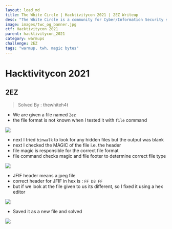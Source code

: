 ```yaml
---
layout: load_md
title: The White Circle | Hacktivitycon 2021 | 2EZ Writeup
desc: "The White Circle is a community for Cyber/Information Security students, enthusiasts and professionals. You can discuss anything related to Security, share your knowledge with others, get help when you need it and proceed further in your journey with amazing people from all over the world."
image: images/twc_og_banner.jpg
ctf: Hacktivitycon 2021
parent: hacktivitycon_2021
category: warmups
challenge: 2EZ
tags: "warmup, twh, magic bytes"
---
```


<h1 class="heading card-title white-text">Hacktivitycon 2021</h1>



## 2EZ
> Solved By : thewhiteh4t


- We are given a file named `2ez`
- the file format is not known when I tested it with `file` command


![](https://i.imgur.com/v39kj3k.png)

- next I tried `binwalk` to look for any hidden files but the output was blank
- next I checked the MAGIC of the file i.e. the header
- file magic is responsible for the correct file format
- file command checks magic and file footer to determine correct file type


![](https://i.imgur.com/SmobPBK.png)



- JFIF header means a jpeg file
- correct header for JFIF in hex is : `FF D8 FF`
- but if we look at the file given to us its different, so I fixed it using a hex editor


![](https://i.imgur.com/vPgfam0.png)

- Saved it as a new file and solved


![](https://i.imgur.com/rIBarpI.png)

